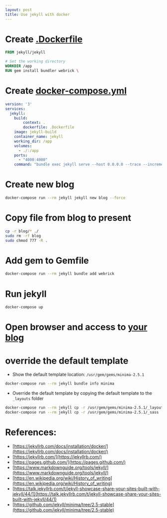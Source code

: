```yaml
---
layout: post
title: Use jekyll with docker
---
```


# Create [.Dockerfile](/present/.Dockerfile)

```Dockerfile
FROM jekyll/jekyll

# Set the working directory
WORKDIR /app
RUN gem install bundler webrick \
```

# Create [docker-compose.yml](/present/docker-compose.yml)

```yaml
version: '3'
services:
  jekyll:
    build:
        context: .
        dockerfile: .Dockerfile
    image: jekyll-build
    container_name: jekyll
    working_dir: /app
    volumes:
      - ./:/app
    ports:
      - "4000:4000"
    command: "bundle exec jekyll serve --host 0.0.0.0 --trace --incremental"
```

# Create new blog

```bash
docker-compose run --rm jekyll jekyll new blog --force
```

# Copy file from blog to present

```bash
cp -r blog/* ./
sudo rm -rf blog
sudo chmod 777 -R .
```

# Add gem to Gemfile

```bash
docker-compose run --rm jekyll bundle add webrick
```

# Run jekyll

```bash
docker-compose up
```

# Open browser and access to [your blog](http://localhost:4000/present/)

# override the default template

- Show the default template location: `/usr/gem/gems/minima-2.5.1`
```bash
docker-compose run --rm jekyll bundle info minima
```

- Override the default template by copying the default template to the `_layouts` folder

```bash
docker-compose run --rm jekyll cp -r /usr/gem/gems/minima-2.5.1/_layouts .
docker-compose run --rm jekyll cp -r /usr/gem/gems/minima-2.5.1/_sass .
```

# References:
- [https://jekyllrb.com/docs/installation/docker/](https://jekyllrb.com/docs/installation/docker/)
- [https://jekyllrb.com/](https://jekyllrb.com/)
- [https://pages.github.com/](https://pages.github.com/)
- [https://www.markdownguide.org/tools/jekyll/](https://www.markdownguide.org/tools/jekyll/)
- [https://en.wikipedia.org/wiki/History_of_writing](https://en.wikipedia.org/wiki/History_of_writing)
- [https://talk.jekyllrb.com/t/jekyll-showcase-share-your-sites-built-with-jekyll/44/1](https://talk.jekyllrb.com/t/jekyll-showcase-share-your-sites-built-with-jekyll/44/1)
- [https://github.com/jekyll/minima/tree/2.5-stable](https://github.com/jekyll/minima/tree/2.5-stable)
